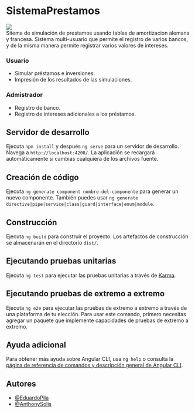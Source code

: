 # SistemaPrestamos
<img src="https://github.com/Eduardlink/SistemaPrestamos/assets/109778441/e8119dd1-d409-4bee-b8bc-96dca0ad9797">
<br>
Sitema de simulación de prestamos usando tablas de amortizacion alemana y francesa. Sistema multi-usuario que permite el registro de varios bancos, y de la misma manera permite registrar varios valores de intereses.

### Usuario 
- Simular préstamos e inversiones.
- Impresión de los resultados de las simulaciones.
### Admistrador
- Registro de banco.
- Registro de intereses adicionales a los préstamos.

## Servidor de desarrollo

Ejecuta `npm install` y después  `ng serve` para un servidor de desarrollo. Navega a `http://localhost:4200/`. La aplicación se recargará automáticamente si cambias cualquiera de los archivos fuente.

## Creación de código

Ejecuta `ng generate component nombre-del-componente` para generar un nuevo componente. También puedes usar `ng generate directive|pipe|service|class|guard|interface|enum|module`.

## Construcción

Ejecuta `ng build` para construir el proyecto. Los artefactos de construcción se almacenarán en el directorio `dist/`.

## Ejecutando pruebas unitarias

Ejecuta `ng test` para ejecutar las pruebas unitarias a través de [Karma](https://karma-runner.github.io).

## Ejecutando pruebas de extremo a extremo

Ejecuta `ng e2e` para ejecutar las pruebas de extremo a extremo a través de una plataforma de tu elección. Para usar este comando, primero necesitas agregar un paquete que implemente capacidades de pruebas de extremo a extremo.

## Ayuda adicional

Para obtener más ayuda sobre Angular CLI, usa `ng help` o consulta la [página de referencia de comandos y descripción general de Angular CLI](https://angular.io/cli).

## Autores
- [@EduardoPila]([https://github.com/Eduardlink)
- [@AnthonySolis](https://github.com/Anthony6887)
